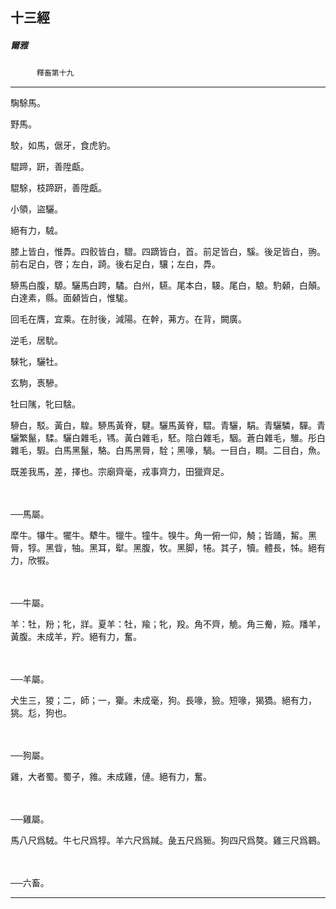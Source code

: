 

## 十三經

##### 爾雅
　　　`釋畜第十九`

* * *

騊駼馬。

野馬。

駮，如馬，倨牙，食虎豹。

騉蹄，趼，善陞甗。

騉駼，枝蹄趼，善陞甗。

小領，盜驪。

絕有力，駥。

膝上皆白，惟馵。四骹皆白，驓。四蹢皆白，首。前足皆白，騱。後足皆白，翑。前右足白，啓；左白，踦。後右足白，驤；左白，馵。

駵馬白腹，騵。驪馬白跨，驈。白州，驠。尾本白，騴。尾白，駺。馰顙，白顛。白達素，縣。面顙皆白，惟駹。

回毛在膺，宜乘。在肘後，減陽。在幹，茀方。在背，闕廣。

逆毛，居馻。

騋牝，驪牡。

玄駒，褭驂。

牡曰隲，牝曰騇。

駵白，駁。黃白，騜。駵馬黃脊，騝。驪馬黃脊，騽。青驪，駽。青驪驎，驒。青驪繁鬣，騥。驪白雜毛，駂。黃白雜毛，駓。陰白雜毛，駰。蒼白雜毛，騅。彤白雜毛，騢。白馬黑鬣，駱。白馬黑脣，駩；黑喙，騧。一目白，瞷。二目白，魚。

既差我馬，差，擇也。宗廟齊毫，戎事齊力，田獵齊足。

　

──馬屬。

犘牛。犦牛。犤牛。犩牛。犣牛。犝牛。犑牛。角一俯一仰，觭；皆踊，觢。黑脣，犉。黑眥，牰。黑耳，犚。黑腹，牧。黑脚，犈。其子，犢。體長，牬。絕有力，欣犌。

　

──牛屬。

羊：牡，羒；牝，牂。夏羊：牡，羭；牝，羖。角不齊，觤。角三觠，羷。羳羊，黃腹。未成羊，羜。絕有力，奮。

　

──羊屬。

犬生三，猣；二，師；一，玂。未成毫，狗。長喙，獫。短喙，猲獢。絕有力，狣。尨，狗也。

　

──狗屬。

雞，大者蜀。蜀子，雓。未成雞，僆。絕有力，奮。

　

──雞屬。

馬八尺爲駥。牛七尺爲犉。羊六尺爲羬。彘五尺爲䝈。狗四尺爲獒。雞三尺爲鶤。

　

──六畜。

* * *

